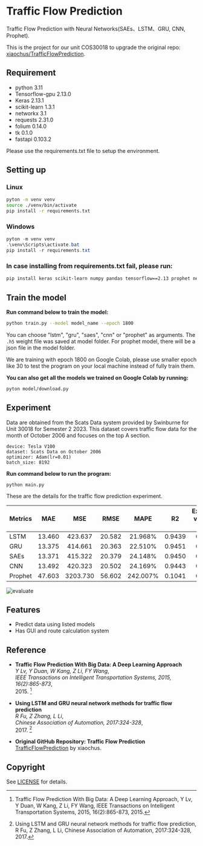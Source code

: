 # Traffic Flow Prediction

Traffic Flow Prediction with Neural Networks(SAEs、LSTM、GRU, CNN, Prophet).

This is the project for our unit COS30018 to upgrade the original repo: [xiaochus/TrafficFlowPrediction](https://github.com/xiaochus/TrafficFlowPrediction).

## Requirement

- python 3.11
- Tensorflow-gpu 2.13.0
- Keras 2.13.1
- scikit-learn 1.3.1
- networkx 3.1
- requests 2.31.0
- folium 0.14.0
- tk 0.1.0
- fastapi 0.103.2

Please use the requirements.txt file to setup the environment.

## Setting up

### Linux

```bash
pyton -m venv venv
source ./venv/bin/activate
pip install -r requirements.txt
```

### Windows

```powershell
pyton -m venv venv
.\venv\Scripts\activate.bat
pip install -r requirements.txt
```

### In case installing from requirements.txt fail, please run:

```bash
pip install keras scikit-learn numpy pandas tensorflow==2.13 prophet networkx==3.1 requests==2.31.0 folium==0.14.0 fastapi pydantic-core pydantic xlrd uvicorn tk gdown pydot graphviz
```

## Train the model

**Run command below to train the model:**

```bash
python train.py --model model_name --epoch 1800
```

You can choose "lstm", "gru", "saes", "cnn" or "prophet" as arguments. The ```.h5``` weight file was saved at model folder. For prophet model, there will be a json file in the model folder.

We are training with epoch 1800 on Google Colab, please use smaller epoch like 30 to test the program on your local machine instead of fully train them.

**You can also get all the models we trained on Google Colab by running:**

```bash
pyton model/download.py
```

## Experiment

Data are obtained from the Scats Data system provided by Swinburne for Unit 30018 for Semester 2 2023. This dataset covers traffic flow data for the month of October 2006 and focuses on the top A section.

    device: Tesla V100
    dataset: Scats Data on October 2006
    optimizer: Adam(lr=0.01)
    batch_size: 8192


**Run command below to run the program:**

```
python main.py
```

These are the details for the traffic flow prediction experiment.

| Metrics  | MAE       | MSE          | RMSE       | MAPE         | R2          | Explained variance score |
| -------- |:---------:|:------------:| :---------:| :----------: | :---------: | :----------------------: |
| LSTM     | 13.460    | 423.637      | 20.582     | 21.968%      | 0.9439      | 0.9448                   |
| GRU      | 13.375    | 414.661      | 20.363     | 22.510%      | 0.9451      | 0.9451                   |
| SAEs     | 13.371    | 415.322      | 20.379     | 24.148%      | 0.9450      | 0.9450                   |
| CNN      | 13.492    | 420.323      | 20.502     | 24.169%      | 0.9443      | 0.9443                   |
| Prophet  | 47.603    | 3203.730     | 56.602     | 242.007%     | 0.1041      | 0.1640                   |

![evaluate](/images/eva.png)

## Features

- Predict data using listed models
- Has GUI and route calculation system

## Reference

- **Traffic Flow Prediction With Big Data: A Deep Learning Approach**  
  *Y Lv, Y Duan, W Kang, Z Li, FY Wang*,  
  *IEEE Transactions on Intelligent Transportation Systems, 2015, 16(2):865-873*,  
  2015. [^SAEs]

- **Using LSTM and GRU neural network methods for traffic flow prediction**  
  *R Fu, Z Zhang, L Li*,  
  *Chinese Association of Automation, 2017:324-328*,  
  2017. [^RNN]

- **Original GitHub Repository: Traffic Flow Prediction**  
  [TrafficFlowPrediction](https://github.com/xiaochus/TrafficFlowPrediction) by xiaochus.

[^SAEs]: Traffic Flow Prediction With Big Data: A Deep Learning Approach, Y Lv, Y Duan, W Kang, Z Li, FY Wang, IEEE Transactions on Intelligent Transportation Systems, 2015, 16(2):865-873, 2015.

[^RNN]: Using LSTM and GRU neural network methods for traffic flow prediction, R Fu, Z Zhang, L Li, Chinese Association of Automation, 2017:324-328, 2017.


## Copyright
See [LICENSE](LICENSE) for details.
